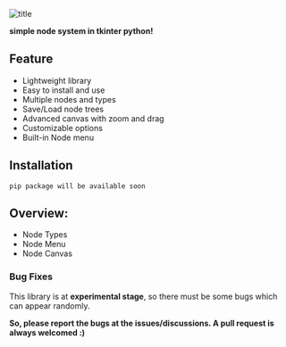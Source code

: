 ![title](https://github.com/Akascape/TkNodeSystem/assets/89206401/9303e1a8-c8ce-4616-891d-671c9f67ed19)

**simple node system in tkinter python!**

## Feature
- Lightweight library
- Easy to install and use
- Multiple nodes and types
- Save/Load node trees
- Advanced canvas with zoom and drag
- Customizable options
- Built-in Node menu

## Installation
```
pip package will be available soon
```

## Overview:
- Node Types
- Node Menu
- Node Canvas

### Bug Fixes
This library is at **experimental stage**, so there must be some bugs which can appear randomly.

**So, please report the bugs at the issues/discussions. A pull request is always welcomed :)**
